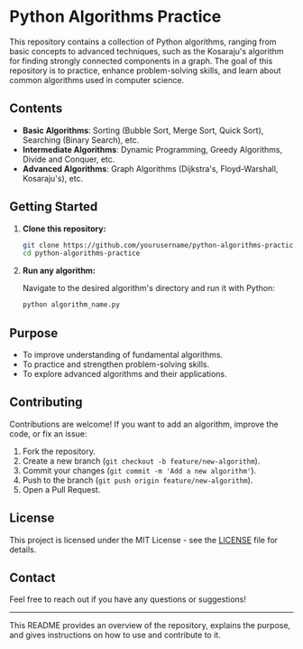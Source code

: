 # Python Algorithms Practice

This repository contains a collection of Python algorithms, ranging from basic concepts to advanced techniques, such as the Kosaraju's algorithm for finding strongly connected components in a graph. The goal of this repository is to practice, enhance problem-solving skills, and learn about common algorithms used in computer science.

## Contents

- **Basic Algorithms**: Sorting (Bubble Sort, Merge Sort, Quick Sort), Searching (Binary Search), etc.
- **Intermediate Algorithms**: Dynamic Programming, Greedy Algorithms, Divide and Conquer, etc.
- **Advanced Algorithms**: Graph Algorithms (Dijkstra's, Floyd-Warshall, Kosaraju's), etc.

## Getting Started

1. **Clone this repository:**

    ```bash
    git clone https://github.com/yourusername/python-algorithms-practice.git
    cd python-algorithms-practice
    ```

2. **Run any algorithm:**

    Navigate to the desired algorithm's directory and run it with Python:

    ```bash
    python algorithm_name.py
    ```

## Purpose

- To improve understanding of fundamental algorithms.
- To practice and strengthen problem-solving skills.
- To explore advanced algorithms and their applications.

## Contributing

Contributions are welcome! If you want to add an algorithm, improve the code, or fix an issue:

1. Fork the repository.
2. Create a new branch (`git checkout -b feature/new-algorithm`).
3. Commit your changes (`git commit -m 'Add a new algorithm'`).
4. Push to the branch (`git push origin feature/new-algorithm`).
5. Open a Pull Request.

## License

This project is licensed under the MIT License - see the [LICENSE](LICENSE) file for details.

## Contact

Feel free to reach out if you have any questions or suggestions!

---

This README provides an overview of the repository, explains the purpose, and gives instructions on how to use and contribute to it.
